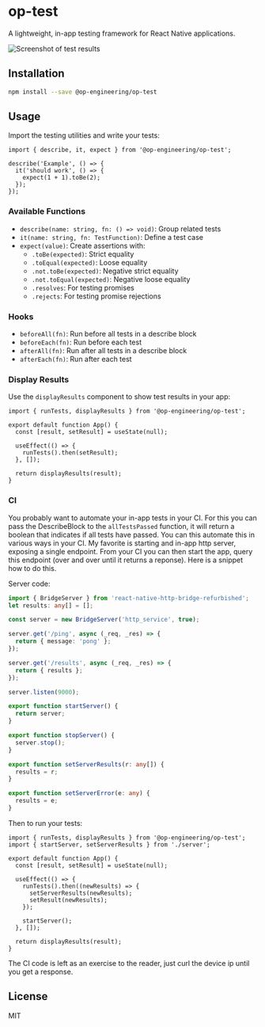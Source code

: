 # op-test

A lightweight, in-app testing framework for React Native applications.

![Screenshot of test results](./screenshot.png)

## Installation

```sh
npm install --save @op-engineering/op-test
```

## Usage

Import the testing utilities and write your tests:

```tsx
import { describe, it, expect } from '@op-engineering/op-test';

describe('Example', () => {
  it('should work', () => {
    expect(1 + 1).toBe(2);
  });
});
```

### Available Functions

- `describe(name: string, fn: () => void)`: Group related tests
- `it(name: string, fn: TestFunction)`: Define a test case
- `expect(value)`: Create assertions with:
  - `.toBe(expected)`: Strict equality
  - `.toEqual(expected)`: Loose equality
  - `.not.toBe(expected)`: Negative strict equality
  - `.not.toEqual(expected)`: Negative loose equality
  - `.resolves`: For testing promises
  - `.rejects`: For testing promise rejections

### Hooks

- `beforeAll(fn)`: Run before all tests in a describe block
- `beforeEach(fn)`: Run before each test
- `afterAll(fn)`: Run after all tests in a describe block
- `afterEach(fn)`: Run after each test

### Display Results

Use the `displayResults` component to show test results in your app:

```tsx
import { runTests, displayResults } from '@op-engineering/op-test';

export default function App() {
  const [result, setResult] = useState(null);

  useEffect(() => {
    runTests().then(setResult);
  }, []);

  return displayResults(result);
}
```

### CI

You probably want to automate your in-app tests in your CI. For this you can pass the DescribeBlock to the `allTestsPassed` function, it will return a boolean that indicates if all tests have passed. You can this automate this in various ways in your CI. My favorite is starting and in-app http server, exposing a single endpoint. From your CI you can then start the app, query this endpoint (over and over until it returns a reponse). Here is a snippet how to do this.

Server code:

```ts
import { BridgeServer } from 'react-native-http-bridge-refurbished';
let results: any[] = [];

const server = new BridgeServer('http_service', true);

server.get('/ping', async (_req, _res) => {
  return { message: 'pong' };
});

server.get('/results', async (_req, _res) => {
  return { results };
});

server.listen(9000);

export function startServer() {
  return server;
}

export function stopServer() {
  server.stop();
}

export function setServerResults(r: any[]) {
  results = r;
}

export function setServerError(e: any) {
  results = e;
}
```

Then to run your tests:

```tsx
import { runTests, displayResults } from '@op-engineering/op-test';
import { startServer, setServerResults } from './server';

export default function App() {
  const [result, setResult] = useState(null);

  useEffect(() => {
    runTests().then((newResults) => {
      setServerResults(newResults);
      setResult(newResults);
    });

    startServer();
  }, []);

  return displayResults(result);
}
```

The CI code is left as an exercise to the reader, just curl the device ip until you get a response.

## License

MIT
